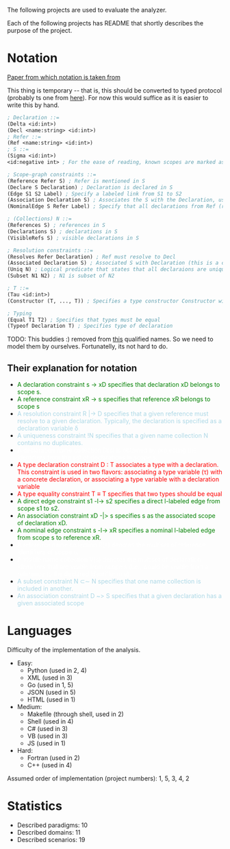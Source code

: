 The following projects are used to evaluate the analyzer.

Each of the following projects has README that shortly describes the purpose of the project.

# Notation

[Paper from which notation is taken from](<../sources/A Constraint Language for Static semantic analysis based on scope graphs.pdf>)

This thing is temporary -- that is, this should be converted to typed protocol 
(probably ts one from [here](../reports/sem4/protocol.d.ts)). For now this would suffice as it is easier to write this by hand.

```lisp
; Declaration ::=
(Delta <id:int>)
(Decl <name:string> <id:int>)
; Refer ::=
(Ref <name:string> <id:int>)
; S ::=
(Sigma <id:int>)
<id:negative int> ; For the ease of reading, known scopes are marked as negative ints

; Scope-graph constraints ::=
(Reference Refer S) ; Refer is mentioned in S
(Declare S Declaration) ; Declaration is declared in S
(Edge S1 S2 Label) ; Specify a labeled link from S1 to S2
(Association Declaration S) ; Associates the S with the Declaration, used for modules and non-lexical scoping (this is a fact, used when we declare a module)
(NominalEdge S Refer Label) ; Specify that all declarations from Ref (rather from Declaration to which Refer resolves) visible in S under Label

; (Collections) N ::= 
(References S) ; references in S
(Declarations S) ; declarations in S
(VisibleRefs S) ; visible declarations in S

; Resolution constraints ::=
(Resolves Refer Declaration) ; Ref must resolve to Decl
(Associated Declaration S) ; Associated S with Declaration (this is a constraint, used when we access qualified names)
(Uniq N) ; Logical predicate that states that all declaraions are unique in N
(Subset N1 N2) ; N1 is subset of N2

; T ::=
(Tau <id:int>)
(Constructor (T, ..., T)) ; Specifies a type constructor Constructor with following types

; Typing
(Equal T1 T2) ; Specifies that types must be equal
(Typeof Declaration T) ; Specifies type of declaration
```

TODO: This buddies :) removed from [this](<sources/A Constraint Language for Static semantic analysis based on scope graphs.pdf>) qualified names. So we need to model them by ourselves. Fortunatelly, its not hard to do.

## Their explanation for notation
* <span style="color:green"> A declaration constraint s -> xD specifies that declaration xD belongs to scope s. </span>
* <span style="color:green"> A reference constraint xR -> s specifies that reference xR
belongs to scope s </span>
* <span style="color:lightblue"> A resolution constraint R |-> D specifies that a given reference
must resolve to a given declaration. Typically, the declaration
is specified as a declaration variable δ </span>
* <span style="color:lightblue"> A uniqueness constraint !N specifies that a given name collection N contains no duplicates. </span>
* <span style="color:white"> A declaration name collection D(s) is obtained by projecting
the identifiers from the set of declarations in scope s. </span>
* <span style="color:red"> A type declaration constraint D : T associates a type with a
declaration. This constraint is used in two flavors: associating
a type variable (τ) with a concrete declaration, or associating a type variable with a declaration variable </span>
* <span style="color:red"> A type equality constraint T ≡ T specifies that two types should be equal </span>
* <span style="color:green"> A direct edge constraint s1 -l-> s2 specifies a direct l-labeled
edge from scope s1 to s2.</span>
* <span style="color:green"> An association constraint xD -|> s specifies s as the associated
scope of declaration xD. </span>
* <span style="color:green"> A nominal edge constraint s -l-> xR specifies a nominal l-labeled edge from scope s to reference xR. </span>
* <span style="color:white"> A reference name collection R(s) denotes the multiset of reference identifiers of scope s. </span>
* <span style="color:white"> A visible name collection V(s) denotes the multiset of declaration identifiers that are visible from scope s (i.e., would be visible from a reference to the declared identifier in s). </span>
* <span style="color:lightblue"> A subset constraint N ⊂∼ N specifies that one name collection is included in another. </span>
* <span style="color:lightblue"> An association constraint D ~> S specifies that a given declaration has a given associated scope </span>

# Languages

Difficulty of the implementation of the analysis.
- Easy:
    * Python (used in 2, 4)
    * XML (used in 3)
    * Go (used in 1, 5)
    * JSON (used in 5)
    * HTML (used in 1)
- Medium:
    * Makefile (through shell, used in 2)
    * Shell (used in 4)
    * C# (used in 3)
    * VB (used in 3)
    * JS (used in 1)
- Hard:
    * Fortran (used in 2)
    * C++ (used in 4)

Assumed order of implementation (project numbers): 1, 5, 3, 4, 2

# Statistics

- Described paradigms: 10
- Described domains: 11
- Described scenarios: 19